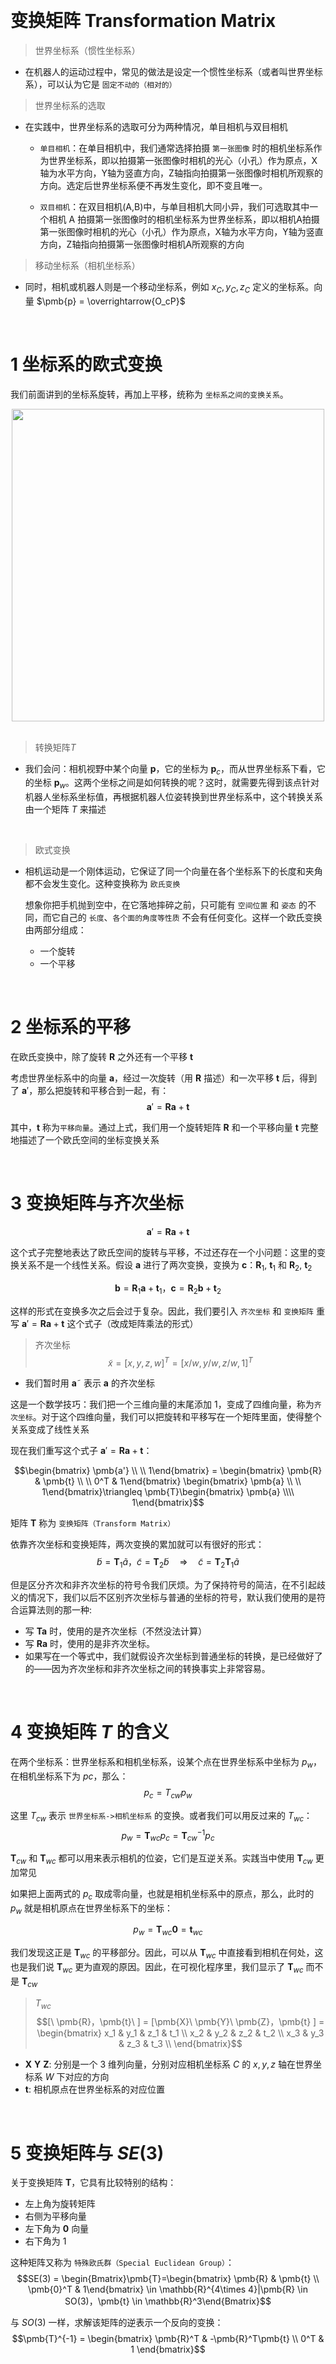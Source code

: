 &emsp;
# 变换矩阵 Transformation Matrix
>世界坐标系（惯性坐标系）
- 在机器人的运动过程中，常见的做法是设定一个惯性坐标系（或者叫世界坐标系），可以认为它是 `固定不动的（相对的）`

>世界坐标系的选取
- 在实践中，世界坐标系的选取可分为两种情况，单目相机与双目相机
    - `单目相机`：在单目相机中，我们通常选择拍摄 `第一张图像` 时的相机坐标系作为世界坐标系，即以拍摄第一张图像时相机的光心（小孔）作为原点，X轴为水平方向，Y轴为竖直方向，Z轴指向拍摄第一张图像时相机所观察的方向。选定后世界坐标系便不再发生变化，即不变且唯一。

    - `双目相机`：在双目相机(A,B)中，与单目相机大同小异，我们可选取其中一个相机 A 拍摄第一张图像时的相机坐标系为世界坐标系，即以相机A拍摄第一张图像时相机的光心（小孔）作为原点，X轴为水平方向，Y轴为竖直方向，Z轴指向拍摄第一张图像时相机A所观察的方向

>移动坐标系（相机坐标系）
- 同时，相机或机器人则是一个移动坐标系，例如 $x_C , y_C , z_C$ 定义的坐标系。向量 $\pmb{p} = \overrightarrow{O_cP}$


&emsp;
# 1 坐标系的欧式变换
我们前面讲到的坐标系旋转，再加上平移，统称为 `坐标系之间的变换关系`。

<div align="center">
    <image src="./imgs/3.1-2.png" width = 500>
</div>
&emsp;



>转换矩阵$T$
- 我们会问：相机视野中某个向量 $\pmb{p}$，它的坐标为 $\pmb{p}_c$，而从世界坐标系下看，它的坐标 $\pmb{p}_w$。这两个坐标之间是如何转换的呢？这时，就需要先得到该点针对机器人坐标系坐标值，再根据机器人位姿转换到世界坐标系中，这个转换关系由一个矩阵 $T$ 来描述

&emsp;
>欧式变换
- 相机运动是一个刚体运动，它保证了同一个向量在各个坐标系下的长度和夹角都不会发生变化。这种变换称为 `欧氏变换`

    想象你把手机抛到空中，在它落地摔碎之前，只可能有 `空间位置` 和 `姿态` 的不同，而它自己的 `长度`、`各个面的角度等性质` 不会有任何变化。这样一个欧氏变换由两部分组成：
    - 一个旋转
    - 一个平移





&emsp;
# 2 坐标系的平移
在欧氏变换中，除了旋转 $\pmb{R}$ 之外还有一个平移 $\pmb{t}$

考虑世界坐标系中的向量 $\pmb{a}$，经过一次旋转（用 $\pmb{R}$ 描述）和一次平移 $\pmb{t}$ 后，得到了 $\pmb{a}'$，那么把旋转和平移合到一起，有：
$$\pmb{a}' = \pmb{R}\pmb{a} + \pmb{t}$$

其中，$\pmb{t}$ 称为`平移向量`。通过上式，我们用一个旋转矩阵 $\pmb{R}$ 和一个平移向量 $\pmb{t}$ 完整地描述了一个欧氏空间的坐标变换关系


&emsp;
# 3 变换矩阵与齐次坐标


$$\pmb{a}' = \pmb{R}\pmb{a} + \pmb{t}$$

这个式子完整地表达了欧氏空间的旋转与平移，不过还存在一个小问题：这里的变换关系不是一个线性关系。假设 $\pmb{a}$ 进行了两次变换，变换为 $\pmb{c}$：$\pmb{R}_1$, $\pmb{t}_1$ 和 $\pmb{R}_2$, $\pmb{t}_2$


$$\pmb{b} = \pmb{R}_1\pmb{a} + \pmb{t}_1，\pmb{c} = \pmb{R}_2\pmb{b} + \pmb{t}_2$$

这样的形式在变换多次之后会过于复杂。因此，我们要引入 `齐次坐标` 和 `变换矩阵` 重写 $\pmb{a}' = \pmb{R}\pmb{a} + \pmb{t}$ 这个式子（改成矩阵乘法的形式）


>齐次坐标
$$\tilde{x} = [x, y, z, w]^T = [x/w, y/w, z/w, 1]^T$$
- 我们暂时用 $\pmb{a}˜$ 表示 $\pmb{a}$ 的齐次坐标

这是一个数学技巧：我们把一个三维向量的末尾添加 $1$，变成了四维向量，称为`齐次坐标`。对于这个四维向量，我们可以把旋转和平移写在一个矩阵里面，使得整个关系变成了线性关系

现在我们重写这个式子 $\pmb{a}' = \pmb{R}\pmb{a} + \pmb{t}$：

$$\begin{bmatrix} \pmb{a'} \\ \\ 1\end{bmatrix} = 
\begin{bmatrix} \pmb{R} & \pmb{t} \\ \\ 
0^T & 1\end{bmatrix} \begin{bmatrix} \pmb{a} \\ \\ 1\end{bmatrix}\triangleq
\pmb{T}\begin{bmatrix} \pmb{a} \\\\ 1\end{bmatrix}$$

矩阵 $\pmb{T}$ 称为 `变换矩阵（Transform Matrix）`

依靠齐次坐标和变换矩阵，两次变换的累加就可以有很好的形式：
$$\tilde{b} = \pmb{T}_1\tilde{a}， \tilde{c} = \pmb{T}_2\tilde{b} \quad \Rightarrow \quad \tilde{c} = \pmb{T}_2\pmb{T}_1 \tilde{a}$$

但是区分齐次和非齐次坐标的符号令我们厌烦。为了保持符号的简洁，在不引起歧义的情况下，我们以后不区别齐次坐标与普通的坐标的符号，默认我们使用的是符合运算法则的那一种:
- 写 $\pmb{Ta}$ 时，使用的是齐次坐标（不然没法计算）
- 写 $\pmb{Ra}$ 时，使用的是非齐次坐标。
- 如果写在一个等式中，我们就假设齐次坐标到普通坐标的转换，是已经做好了的——因为齐次坐标和非齐次坐标之间的转换事实上非常容易。




&emsp;
# 4 变换矩阵 $T$ 的含义


在两个坐标系：世界坐标系和相机坐标系，设某个点在世界坐标系中坐标为 $p_w$，在相机坐标系下为 $pc$，那么：
$$p_c = T_{cw}p_w$$


这里 $T_{cw}$ 表示 `世界坐标系->相机坐标系` 的变换。或者我们可以用反过来的 $T_{wc}$： 
$$p_w = \pmb{T}_{wc}p_c = \pmb{T}^{-1}_{cw} p_c$$

$\pmb{T}_{cw}$ 和 $\pmb{T}_{wc}$ 都可以用来表示相机的位姿，它们是互逆关系。实践当中使用 $\pmb{T}_{cw}$ 更加常见

如果把上面两式的 $p_c$ 取成零向量，也就是相机坐标系中的原点，那么，此时的 $p_w$ 就是相机原点在世界坐标系下的坐标：

$$p_w = \pmb{T}_{wc}\pmb{0} = \pmb{t}_{wc}$$

我们发现这正是 $\pmb{T}_{wc}$ 的平移部分。因此，可以从 $\pmb{T}_{wc}$ 中直接看到相机在何处，这也是我们说 $\pmb{T}_{wc}$ 更为直观的原因。因此，在可视化程序里，我们显示了 $\pmb{T}_{wc}$ 而不是 $\pmb{T}_{cw}$

>$T_{wc}$
$$[\ \pmb{R}，\pmb{t}\ ] = [\pmb{X}\ \pmb{Y}\ \pmb{Z}，\pmb{t} ] = \begin{bmatrix}
x_1 & y_1 & z_1 & t_1 \\
x_2 & y_2 & z_2 & t_2 \\
x_3 & y_3 & z_3 & t_3 \\
\end{bmatrix}$$
- $\pmb{X}\ \pmb{Y}\ \pmb{Z}$: 分别是一个 $3$ 维列向量，分别对应相机坐标系 $C$ 的 $x, y, z$ 轴在世界坐标系 $W$ 下对应的方向
- $\pmb{t}$: 相机原点在世界坐标系的对应位置

&emsp;
# 5 变换矩阵与 $SE(3)$
关于变换矩阵 $\pmb{T}$，它具有比较特别的结构：
- 左上角为旋转矩阵
- 右侧为平移向量
- 左下角为 $\pmb{0}$ 向量
- 右下角为 $1$

这种矩阵又称为 `特殊欧氏群（Special Euclidean Group）`：
$$SE(3) = \begin{Bmatrix}\pmb{T}=\begin{bmatrix}
\pmb{R} & \pmb{t} \\ \pmb{0}^T & 1\end{bmatrix} \in \mathbb{R}^{4\times 4}|\pmb{R} \in SO(3)，\pmb{t} \in \mathbb{R}^3\end{Bmatrix}$$

与 $SO(3)$ 一样，求解该矩阵的逆表示一个反向的变换：
$$\pmb{T}^{-1} = \begin{bmatrix}
\pmb{R}^T & -\pmb{R}^T\pmb{t} \\ 0^T & 1
\end{bmatrix}$$

